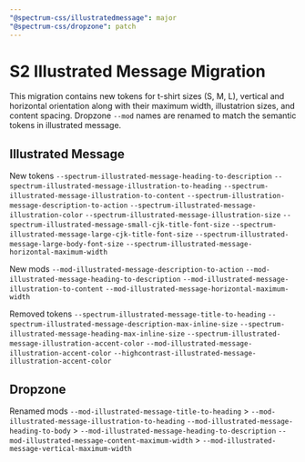 ```yaml
---
"@spectrum-css/illustratedmessage": major
"@spectrum-css/dropzone": patch
---
```


# S2 Illustrated Message Migration

This migration contains new tokens for t-shirt sizes (S, M, L), vertical and horizontal orientation along with their maximum width, illustatrion sizes, and content spacing. Dropzone `--mod` names are renamed to match the semantic tokens in illustrated message.

## Illustrated Message

New tokens
`--spectrum-illustrated-message-heading-to-description`
`--spectrum-illustrated-message-illustration-to-heading`
`--spectrum-illustrated-message-illustration-to-content`
`--spectrum-illustration-message-description-to-action`
`--spectrum-illustrated-message-illustration-color`
`--spectrum-illustrated-message-illustration-size`
`--spectrum-illustrated-message-small-cjk-title-font-size`
`--spectrum-illustrated-message-large-cjk-title-font-size`
`--spectrum-illustrated-message-large-body-font-size`
`--spectrum-illustrated-message-horizontal-maximum-width`

New mods
`--mod-illustrated-message-description-to-action`
`--mod-illustrated-message-heading-to-description`
`--mod-illustrated-message-illustration-to-content`
`--mod-illustrated-message-horizontal-maximum-width`

Removed tokens
`--spectrum-illustrated-message-title-to-heading`
`--spectrum-illustrated-message-description-max-inline-size`
`--spectrum-illustrated-message-heading-max-inline-size`
`--spectrum-illustrated-message-illustration-accent-color`
`--mod-illustrated-message-illustration-accent-color`
`--highcontrast-illustrated-message-illustration-accent-color`

## Dropzone

Renamed mods
`--mod-illustrated-message-title-to-heading` > `--mod-illustrated-message-illustration-to-heading`
`--mod-illustrated-message-heading-to-body` > `--mod-illustrated-message-heading-to-description`
`--mod-illustrated-message-content-maximum-width` > `--mod-illustrated-message-vertical-maximum-width`
